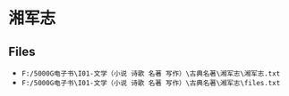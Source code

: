 # 湘军志

## Files

- `F:/5000G电子书\I01-文学（小说 诗歌 名著 写作）\古典名著\湘军志\湘军志.txt`
- `F:/5000G电子书\I01-文学（小说 诗歌 名著 写作）\古典名著\湘军志\files.txt`
